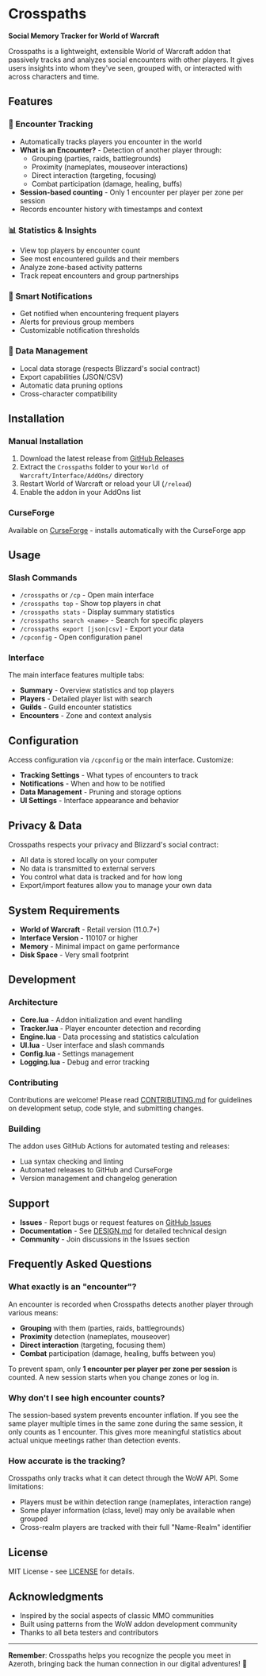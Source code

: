 # Crosspaths

**Social Memory Tracker for World of Warcraft**

Crosspaths is a lightweight, extensible World of Warcraft addon that passively tracks and analyzes social encounters with other players. It gives users insights into whom they've seen, grouped with, or interacted with across characters and time.

## Features

### 🎯 Encounter Tracking
- Automatically tracks players you encounter in the world
- **What is an Encounter?** - Detection of another player through:
  - Grouping (parties, raids, battlegrounds)
  - Proximity (nameplates, mouseover interactions)
  - Direct interaction (targeting, focusing)
  - Combat participation (damage, healing, buffs)
- **Session-based counting** - Only 1 encounter per player per zone per session
- Records encounter history with timestamps and context

### 📊 Statistics & Insights  
- View top players by encounter count
- See most encountered guilds and their members
- Analyze zone-based activity patterns
- Track repeat encounters and group partnerships

### 🔔 Smart Notifications
- Get notified when encountering frequent players
- Alerts for previous group members
- Customizable notification thresholds

### 💾 Data Management
- Local data storage (respects Blizzard's social contract)
- Export capabilities (JSON/CSV)
- Automatic data pruning options
- Cross-character compatibility

## Installation

### Manual Installation
1. Download the latest release from [GitHub Releases](https://github.com/djdefi/crosspaths/releases)
2. Extract the `Crosspaths` folder to your `World of Warcraft/Interface/AddOns/` directory
3. Restart World of Warcraft or reload your UI (`/reload`)
4. Enable the addon in your AddOns list

### CurseForge
Available on [CurseForge](https://www.curseforge.com/wow/addons/crosspaths-social-memory-tracker) - installs automatically with the CurseForge app

## Usage

### Slash Commands
- `/crosspaths` or `/cp` - Open main interface
- `/crosspaths top` - Show top players in chat
- `/crosspaths stats` - Display summary statistics
- `/crosspaths search <name>` - Search for specific players
- `/crosspaths export [json|csv]` - Export your data
- `/cpconfig` - Open configuration panel

### Interface
The main interface features multiple tabs:
- **Summary** - Overview statistics and top players
- **Players** - Detailed player list with search
- **Guilds** - Guild encounter statistics  
- **Encounters** - Zone and context analysis

## Configuration

Access configuration via `/cpconfig` or the main interface. Customize:

- **Tracking Settings** - What types of encounters to track
- **Notifications** - When and how to be notified
- **Data Management** - Pruning and storage options
- **UI Settings** - Interface appearance and behavior

## Privacy & Data

Crosspaths respects your privacy and Blizzard's social contract:
- All data is stored locally on your computer
- No data is transmitted to external servers
- You control what data is tracked and for how long
- Export/import features allow you to manage your own data

## System Requirements

- **World of Warcraft** - Retail version (11.0.7+)
- **Interface Version** - 110107 or higher
- **Memory** - Minimal impact on game performance
- **Disk Space** - Very small footprint

## Development

### Architecture
- **Core.lua** - Addon initialization and event handling
- **Tracker.lua** - Player encounter detection and recording
- **Engine.lua** - Data processing and statistics calculation
- **UI.lua** - User interface and slash commands
- **Config.lua** - Settings management
- **Logging.lua** - Debug and error tracking

### Contributing
Contributions are welcome! Please read [CONTRIBUTING.md](CONTRIBUTING.md) for guidelines on development setup, code style, and submitting changes.

### Building
The addon uses GitHub Actions for automated testing and releases:
- Lua syntax checking and linting
- Automated releases to GitHub and CurseForge
- Version management and changelog generation

## Support

- **Issues** - Report bugs or request features on [GitHub Issues](https://github.com/djdefi/crosspaths/issues)
- **Documentation** - See [DESIGN.md](DESIGN.md) for detailed technical design
- **Community** - Join discussions in the Issues section

## Frequently Asked Questions

### What exactly is an "encounter"?
An encounter is recorded when Crosspaths detects another player through various means:
- **Grouping** with them (parties, raids, battlegrounds)
- **Proximity** detection (nameplates, mouseover)
- **Direct interaction** (targeting, focusing them)
- **Combat** participation (damage, healing, buffs between you)

To prevent spam, only **1 encounter per player per zone per session** is counted. A new session starts when you change zones or log in.

### Why don't I see high encounter counts?
The session-based system prevents encounter inflation. If you see the same player multiple times in the same zone during the same session, it only counts as 1 encounter. This gives more meaningful statistics about actual unique meetings rather than detection events.

### How accurate is the tracking?
Crosspaths only tracks what it can detect through the WoW API. Some limitations:
- Players must be within detection range (nameplates, interaction range)
- Some player information (class, level) may only be available when grouped
- Cross-realm players are tracked with their full "Name-Realm" identifier

## License

MIT License - see [LICENSE](LICENSE) for details.

## Acknowledgments

- Inspired by the social aspects of classic MMO communities
- Built using patterns from the WoW addon development community
- Thanks to all beta testers and contributors

---

**Remember**: Crosspaths helps you recognize the people you meet in Azeroth, bringing back the human connection in our digital adventures! 🌟